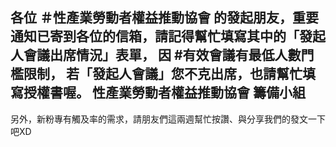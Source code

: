 ---
---
各位 ＃性產業勞動者權益推動協會 的發起朋友，重要通知已寄到各位的信箱，請記得幫忙填寫其中的「發起人會議出席情況」表單，
因 #有效會議有最低人數門檻限制，
若「發起人會議」您不克出席，也請幫忙填寫授權書喔。
性產業勞動者權益推動協會 籌備小組
-
另外，新粉專有觸及率的需求，請朋友們這兩週幫忙按讚、與分享我們的發文一下吧XD